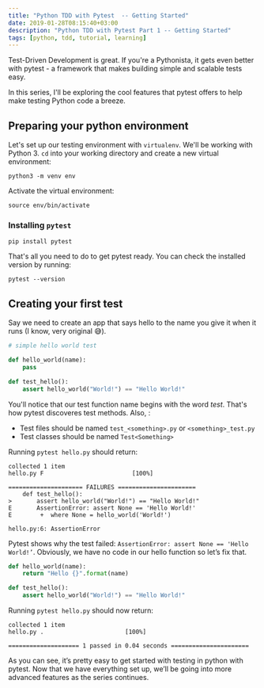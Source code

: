 ```yaml
---
title: "Python TDD with Pytest  -- Getting Started"
date: 2019-01-28T08:15:40+03:00
description: "Python TDD with Pytest Part 1 -- Getting Started"
tags: [python, tdd, tutorial, learning]
---
```

Test-Driven Development is great. If you're a Pythonista, it gets even better with pytest - a framework that makes building simple and scalable tests easy. 

In this series, I'll be exploring the cool features that pytest offers to help make testing Python code a breeze.

## Preparing your python environment
Let's set up our testing environment with `virtualenv`. We'll be working with Python 3. `cd` into your working directory and create a new virtual environment:

```shell
python3 -m venv env
```

Activate the virtual environment:

```shell
source env/bin/activate
```
### Installing `pytest`

```shell
pip install pytest
```

That's all you need to do to get pytest ready. You can check the installed version by running:

```shell
pytest --version
```

## Creating your first test
Say we need to create an app that says hello to the name you give it when it runs (I know, very original 😅). 

```python
# simple hello world test

def hello_world(name):
    pass

def test_hello():
    assert hello_world("World!") == "Hello World!"	
```

You'll notice that our test function name begins with the word _test_. That's how pytest discoveres test methods. Also, :

* Test files should be named `test_<something>.py` or `<something>_test.py`
* Test classes should be named `Test<Something>`

Running `pytest hello.py` should return:

```shell
collected 1 item
hello.py F                         [100%]

===================== FAILURES ======================
    def test_hello():
>       assert hello_world("World!") == "Hello World!"
E       AssertionError: assert None == 'Hello World!'
E        +  where None = hello_world('World!')

hello.py:6: AssertionError
```

Pytest shows why the test failed: `AssertionError: assert None == 'Hello World!’`. Obviously, we have no code in our hello function so let’s fix that.

```python
def hello_world(name):
    return "Hello {}".format(name)

def test_hello():
    assert hello_world("World!") == "Hello World!"
```

Running `pytest hello.py` should now return:

```shell
collected 1 item     
hello.py .                       [100%]

==================== 1 passed in 0.04 seconds ======================
```

As you can see, it’s pretty easy to get started with testing in python with pytest. Now that we have everything set up, we’ll be going into more advanced features as the series continues.